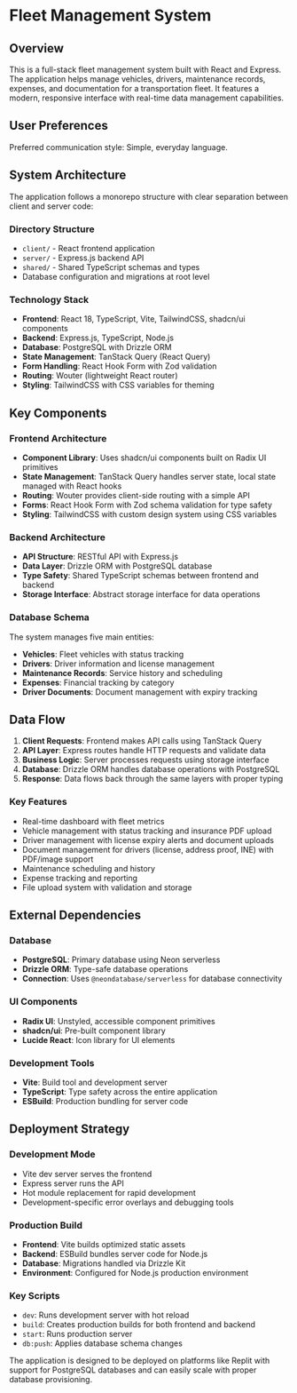# Fleet Management System

## Overview

This is a full-stack fleet management system built with React and Express. The application helps manage vehicles, drivers, maintenance records, expenses, and documentation for a transportation fleet. It features a modern, responsive interface with real-time data management capabilities.

## User Preferences

Preferred communication style: Simple, everyday language.

## System Architecture

The application follows a monorepo structure with clear separation between client and server code:

### Directory Structure
- `client/` - React frontend application
- `server/` - Express.js backend API
- `shared/` - Shared TypeScript schemas and types
- Database configuration and migrations at root level

### Technology Stack
- **Frontend**: React 18, TypeScript, Vite, TailwindCSS, shadcn/ui components
- **Backend**: Express.js, TypeScript, Node.js
- **Database**: PostgreSQL with Drizzle ORM
- **State Management**: TanStack Query (React Query)
- **Form Handling**: React Hook Form with Zod validation
- **Routing**: Wouter (lightweight React router)
- **Styling**: TailwindCSS with CSS variables for theming

## Key Components

### Frontend Architecture
- **Component Library**: Uses shadcn/ui components built on Radix UI primitives
- **State Management**: TanStack Query handles server state, local state managed with React hooks
- **Routing**: Wouter provides client-side routing with a simple API
- **Forms**: React Hook Form with Zod schema validation for type safety
- **Styling**: TailwindCSS with custom design system using CSS variables

### Backend Architecture
- **API Structure**: RESTful API with Express.js
- **Data Layer**: Drizzle ORM with PostgreSQL database
- **Type Safety**: Shared TypeScript schemas between frontend and backend
- **Storage Interface**: Abstract storage interface for data operations

### Database Schema
The system manages five main entities:
- **Vehicles**: Fleet vehicles with status tracking
- **Drivers**: Driver information and license management
- **Maintenance Records**: Service history and scheduling
- **Expenses**: Financial tracking by category
- **Driver Documents**: Document management with expiry tracking

## Data Flow

1. **Client Requests**: Frontend makes API calls using TanStack Query
2. **API Layer**: Express routes handle HTTP requests and validate data
3. **Business Logic**: Server processes requests using storage interface
4. **Database**: Drizzle ORM handles database operations with PostgreSQL
5. **Response**: Data flows back through the same layers with proper typing

### Key Features
- Real-time dashboard with fleet metrics
- Vehicle management with status tracking and insurance PDF upload
- Driver management with license expiry alerts and document uploads
- Document management for drivers (license, address proof, INE) with PDF/image support
- Maintenance scheduling and history
- Expense tracking and reporting
- File upload system with validation and storage

## External Dependencies

### Database
- **PostgreSQL**: Primary database using Neon serverless
- **Drizzle ORM**: Type-safe database operations
- **Connection**: Uses `@neondatabase/serverless` for database connectivity

### UI Components
- **Radix UI**: Unstyled, accessible component primitives
- **shadcn/ui**: Pre-built component library
- **Lucide React**: Icon library for UI elements

### Development Tools
- **Vite**: Build tool and development server
- **TypeScript**: Type safety across the entire application
- **ESBuild**: Production bundling for server code

## Deployment Strategy

### Development Mode
- Vite dev server serves the frontend
- Express server runs the API
- Hot module replacement for rapid development
- Development-specific error overlays and debugging tools

### Production Build
- **Frontend**: Vite builds optimized static assets
- **Backend**: ESBuild bundles server code for Node.js
- **Database**: Migrations handled via Drizzle Kit
- **Environment**: Configured for Node.js production environment

### Key Scripts
- `dev`: Runs development server with hot reload
- `build`: Creates production builds for both frontend and backend
- `start`: Runs production server
- `db:push`: Applies database schema changes

The application is designed to be deployed on platforms like Replit with support for PostgreSQL databases and can easily scale with proper database provisioning.